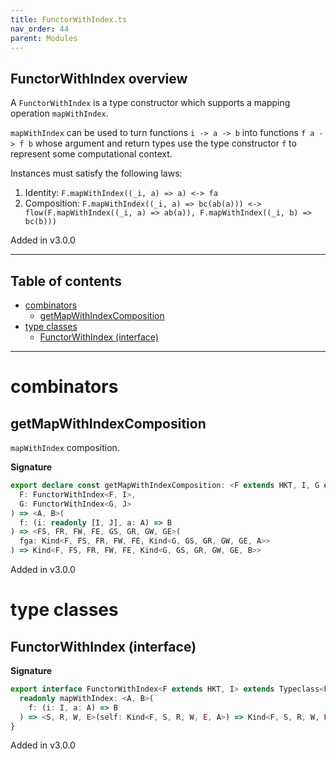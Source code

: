 ```yaml
---
title: FunctorWithIndex.ts
nav_order: 44
parent: Modules
---
```


## FunctorWithIndex overview

A `FunctorWithIndex` is a type constructor which supports a mapping operation `mapWithIndex`.

`mapWithIndex` can be used to turn functions `i -> a -> b` into functions `f a -> f b` whose argument and return types use the type
constructor `f` to represent some computational context.

Instances must satisfy the following laws:

1. Identity: `F.mapWithIndex((_i, a) => a) <-> fa`
2. Composition: `F.mapWithIndex((_i, a) => bc(ab(a))) <-> flow(F.mapWithIndex((_i, a) => ab(a)), F.mapWithIndex((_i, b) => bc(b)))`

Added in v3.0.0

---

<h2 class="text-delta">Table of contents</h2>

- [combinators](#combinators)
  - [getMapWithIndexComposition](#getmapwithindexcomposition)
- [type classes](#type-classes)
  - [FunctorWithIndex (interface)](#functorwithindex-interface)

---

# combinators

## getMapWithIndexComposition

`mapWithIndex` composition.

**Signature**

```ts
export declare const getMapWithIndexComposition: <F extends HKT, I, G extends HKT, J>(
  F: FunctorWithIndex<F, I>,
  G: FunctorWithIndex<G, J>
) => <A, B>(
  f: (i: readonly [I, J], a: A) => B
) => <FS, FR, FW, FE, GS, GR, GW, GE>(
  fga: Kind<F, FS, FR, FW, FE, Kind<G, GS, GR, GW, GE, A>>
) => Kind<F, FS, FR, FW, FE, Kind<G, GS, GR, GW, GE, B>>
```

Added in v3.0.0

# type classes

## FunctorWithIndex (interface)

**Signature**

```ts
export interface FunctorWithIndex<F extends HKT, I> extends Typeclass<F> {
  readonly mapWithIndex: <A, B>(
    f: (i: I, a: A) => B
  ) => <S, R, W, E>(self: Kind<F, S, R, W, E, A>) => Kind<F, S, R, W, E, B>
}
```

Added in v3.0.0
